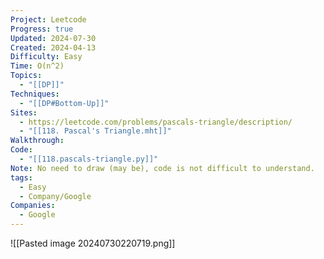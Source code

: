 ```yaml
---
Project: Leetcode
Progress: true
Updated: 2024-07-30
Created: 2024-04-13
Difficulty: Easy
Time: O(n^2)
Topics:
  - "[[DP]]"
Techniques:
  - "[[DP#Bottom-Up]]"
Sites:
  - https://leetcode.com/problems/pascals-triangle/description/
  - "[[118. Pascal's Triangle.mht]]"
Walkthrough: 
Code:
  - "[[118.pascals-triangle.py]]"
Note: No need to draw (may be), code is not difficult to understand.
tags:
  - Easy
  - Company/Google
Companies:
  - Google
---
```


![[Pasted image 20240730220719.png]]
